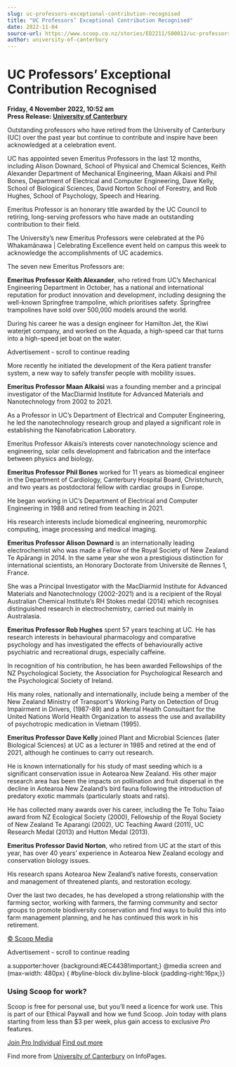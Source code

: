 ```yaml
---
slug: uc-professors-exceptional-contribution-recognised
title: "UC Professors’ Exceptional Contribution Recognised"
date: 2022-11-04
source-url: https://www.scoop.co.nz/stories/ED2211/S00012/uc-professors-exceptional-contribution-recognised.htm
author: university-of-canterbury
---
```

UC Professors’ Exceptional Contribution Recognised
==================================================

**Friday, 4 November 2022, 10:52 am**  
**Press Release: [University of Canterbury](https://info.scoop.co.nz/University_of_Canterbury)**

Outstanding professors who have retired from the University of Canterbury (UC) over the past year but continue to contribute and inspire have been acknowledged at a celebration event.

UC has appointed seven Emeritus Professors in the last 12 months, including Alison Downard, School of Physical and Chemical Sciences, Keith Alexander Department of Mechanical Engineering, Maan Alkaisi and Phil Bones, Department of Electrical and Computer Engineering, Dave Kelly, School of Biological Sciences, David Norton School of Forestry, and Rob Hughes, School of Psychology, Speech and Hearing.

Emeritus Professor is an honorary title awarded by the UC Council to retiring, long-serving professors who have made an outstanding contribution to their field.

The University’s new Emeritus Professors were celebrated at the Pō Whakamānawa | Celebrating Excellence event held on campus this week to acknowledge the accomplishments of UC academics.

The seven new Emeritus Professors are:

**Emeritus Professor Keith Alexander**, who retired from UC’s Mechanical Engineering Department in October, has a national and international reputation for product innovation and development, including designing the well-known Springfree trampoline, which prioritises safety. Springfree trampolines have sold over 500,000 models around the world.

During his career he was a design engineer for Hamilton Jet, the Kiwi waterjet company, and worked on the Aquada, a high-speed car that turns into a high-speed jet boat on the water.

Advertisement - scroll to continue reading





More recently he initiated the development of the Kera patient transfer system, a new way to safely transfer people with mobility issues.

**Emeritus Professor Maan Alkaisi** was a founding member and a principal investigator of the MacDiarmid Institute for Advanced Materials and Nanotechnology from 2002 to 2021.

As a Professor in UC’s Department of Electrical and Computer Engineering, he led the nanotechnology research group and played a significant role in establishing the Nanofabrication Laboratory.

Emeritus Professor Alkaisi’s interests cover nanotechnology science and engineering, solar cells development and fabrication and the interface between physics and biology.

**Emeritus Professor Phil Bones** worked for 11 years as biomedical engineer in the Department of Cardiology, Canterbury Hospital Board, Christchurch, and two years as postdoctoral fellow with cardiac groups in Europe.

He began working in UC’s Department of Electrical and Computer Engineering in 1988 and retired from teaching in 2021.

His research interests include biomedical engineering, neuromorphic computing, image processing and medical imaging.

**Emeritus Professor Alison Downard** is an internationally leading electrochemist who was made a Fellow of the Royal Society of New Zealand Te Apārangi in 2014. In the same year she won a prestigious distinction for international scientists, an Honorary Doctorate from Université de Rennes 1, France.

She was a Principal Investigator with the MacDiarmid Institute for Advanced Materials and Nanotechnology (2002-2021) and is a recipient of the Royal Australian Chemical Institute’s RH Stokes medal (2014) which recognises distinguished research in electrochemistry, carried out mainly in Australasia.

**Emeritus Professor Rob Hughes** spent 57 years teaching at UC. He has research interests in behavioural pharmacology and comparative psychology and has investigated the effects of behaviourally active psychiatric and recreational drugs, especially caffeine.

In recognition of his contribution, he has been awarded Fellowships of the NZ Psychological Society, the Association for Psychological Research and the Psychological Society of Ireland.

His many roles, nationally and internationally, include being a member of the New Zealand Ministry of Transport's Working Party on Detection of Drug Impairment in Drivers, (1987-89) and a Mental Health Consultant for the United Nations World Health Organization to assess the use and availability of psychotropic medication in Vietnam (1995).

**Emeritus Professor Dave Kelly** joined Plant and Microbial Sciences (later Biological Sciences) at UC as a lecturer in 1985 and retired at the end of 2021, although he continues to carry out research.

He is known internationally for his study of mast seeding which is a significant conservation issue in Aotearoa New Zealand. His other major research area has been the impacts on pollination and fruit dispersal in the decline in Aotearoa New Zealand’s bird fauna following the introduction of predatory exotic mammals (particularly stoats and rats).

He has collected many awards over his career, including the Te Tohu Taiao award from NZ Ecological Society (2000), Fellowship of the Royal Society of New Zealand Te Aparangi (2002), UC Teaching Award (2011), UC Research Medal (2013) and Hutton Medal (2013).

**Emeritus Professor David Norton**, who retired from UC at the start of this year, has over 40 years’ experience in Aotearoa New Zealand ecology and conservation biology issues.

His research spans Aotearoa New Zealand’s native forests, conservation and management of threatened plants, and restoration ecology.

Over the last two decades, he has developed a strong relationship with the farming sector, working with farmers, the farming community and sector groups to promote biodiversity conservation and find ways to build this into farm management planning, and he has continued this work in his retirement.

[© Scoop Media](http://www.scoop.co.nz/about/terms.html)  

Advertisement - scroll to continue reading



a.supporter:hover {background:#EC4438!important;} @media screen and (max-width: 480px) { #byline-block div.byline-block {padding-right:16px;}}

### Using Scoop for work?

Scoop is free for personal use, but you’ll need a licence for work use. This is part of our Ethical Paywall and how we fund Scoop. Join today with plans starting from less than $3 per week, plus gain access to exclusive _Pro_ features.  
  
[Join Pro Individual](https://pro.scoop.co.nz/Individual/?from=ProIn24) [Find out more](https://pro.scoop.co.nz/using-scoop-for-work/?from=ProIn24)

Find more from [University of Canterbury](https://info.scoop.co.nz/University_of_Canterbury) on InfoPages.